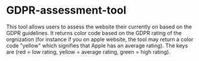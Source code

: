 # GDPR-assessment-tool
This tool allows users to assess the website their currently on based on the GDPR guidelines. It returns color code based on the GDPR rating of the orgnization (for instance if you on apple website, the tool may return a color code "yellow" which signifies that Apple has an average rating). The keys are (red = low rating, yellow = average rating, green = high rating).
